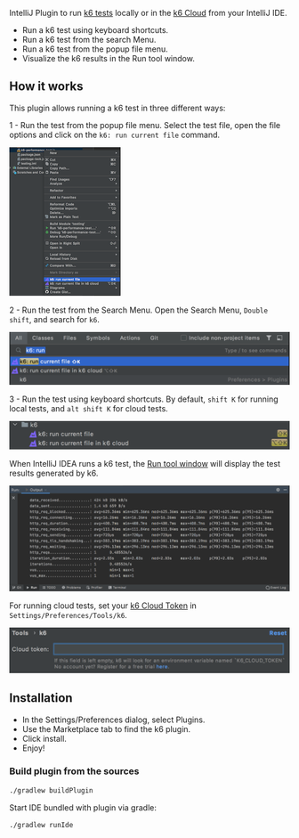 <!-- Plugin description -->

IntelliJ Plugin to run [k6 tests](https://k6.io/) locally or in the [k6 Cloud](https://k6.io/cloud) from your IntelliJ IDE. 

- Run a k6 test using keyboard shortcuts.
- Run a k6 test from the search Menu.
- Run a k6 test from the popup file menu.
- Visualize the k6 results in the Run tool window.

<!-- Plugin description end -->


## How it works

This plugin allows running a k6 test in three different ways:

1 - Run the test from the popup file menu. Select the test file, open the file options and click on the `k6: run current file` command.

![k6 Cloud File Options](intellij-k6-plugin-file-option.png)

2 - Run the test from the Search Menu. Open the Search Menu, `Double shift`, and search for `k6`.

![k6 Search Commands](intellij-k6-plugin-search-commands.png)

3 - Run the test using keyboard shortcuts. By default, `shift K` for running local tests, and `alt shift K` for cloud tests.

![k6 Shortcuts](intellij-k6-plugin-shortcuts.png)


When IntelliJ IDEA runs a k6 test, the [Run tool window](https://www.jetbrains.com/help/idea/run-tool-window.html) will display the test results generated by k6.

![k6 Output](intellij-k6-plugin-run-output.png)

For running cloud tests, set your [k6 Cloud Token](https://app.k6.io/account/token) in `Settings/Preferences/Tools/k6`. 

![k6 Cloud Token](intellij-k6-plugin-cloud-token.png)


## Installation 

- In the Settings/Preferences dialog, select Plugins. 
- Use the Marketplace tab to find the k6 plugin. 
- Click install.
- Enjoy!

### Build plugin from the sources

```bash
./gradlew buildPlugin
````

Start IDE bundled with plugin via gradle:

```bash
./gradlew runIde
```                                            

